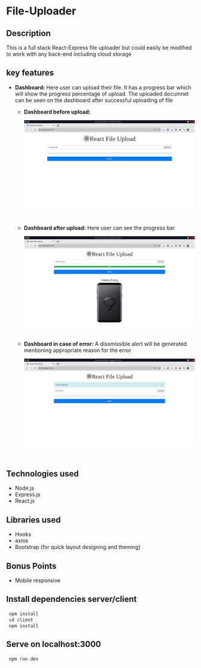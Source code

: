 # File-Uploader

## Description
This is a full stack React-Express file uploader but could easily be modified to work with any back-end including cloud storage

## key features
- **Dashboard:** Here user can upload their file. It has a progress bar which will show the progress percentage of upload. 
The uploaded documnet can be seen on the dashboard after successful uploading of file

   - **Dashboard before upload:**
 
     ![dashboard](https://github.com/rajnish1999/File-Uploader/blob/master/client/public/images/dashboard.jpeg)
     <br><br>

   - **Dashboard after upload:** Here user can see the progress bar
 
     ![afterUpload](https://github.com/rajnish1999/File-Uploader/blob/master/client/public/images/afterUpload.jpeg)
     <br><br>
 
   - **Dashboard in case of error:** A dissmissible alert will be generated mentioning appropriate reason for the error
 
     ![error](https://github.com/rajnish1999/File-Uploader/blob/master/client/public/images/alertForNoUpload.jpeg)
     <br><br>
 
 ## Technologies used
 - Node.js
 - Express.js
 - React.js
 
 ## Libraries used
 - Hooks
 - axios
 - Bootstrap (for quick layout designing and theming)
 
 ## Bonus Points
 - Mobile responsive
 
 ## Install dependencies server/client
 ```
  npm install
  cd client
  npm install
 ```
 
 ## Serve on localhost:3000
 ```
  npm run dev
 ```


